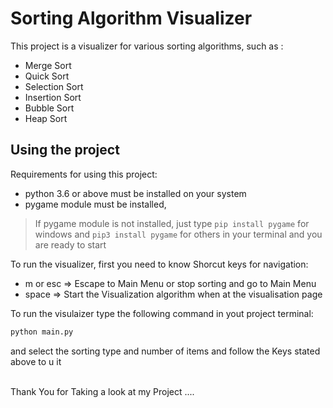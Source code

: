 # Sorting Algorithm Visualizer

This project is a visualizer for various sorting algorithms, such as :
* Merge Sort
* Quick Sort
* Selection Sort
* Insertion Sort
* Bubble Sort
* Heap Sort

## Using the project

Requirements for using this project:
 - python 3.6 or above must be installed on your system
 - pygame module must be installed,
> If pygame module is not installed, just type `pip install pygame` for windows and `pip3 install pygame` for others in your terminal and you are ready to start

To run the visualizer, first you need to know Shorcut keys for navigation:
 - m or esc => Escape to Main Menu or stop sorting and go to Main Menu
 - space => Start the Visualization algorithm when at the visualisation page

To run the visulaizer type the following command in yout project terminal:
```bash
python main.py
```

and select the sorting type and number of items and follow the Keys stated above to u it<br><br>

Thank You for Taking a look at my Project ....